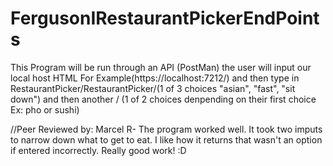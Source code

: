 # FergusonIRestaurantPickerEndPoints


This Program will be run through an API (PostMan) the user will input our local host HTML For Example(https://localhost:7212/) and then type in RestaurantPicker/RestaurantPicker/(1 of 3 choices "asian", "fast", "sit down") and then another / (1 of 2 choices denpending on their first choice Ex: pho or sushi)

//Peer Reviewed by: Marcel R- The program worked well. It took two imputs to narrow down what to get to eat. I like how it returns that wasn't an option if entered incorrectly. Really good work! :D
